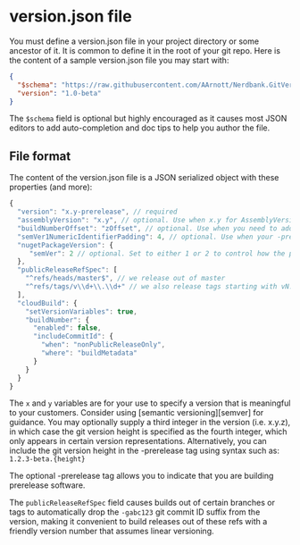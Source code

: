 # version.json file

You must define a version.json file in your project directory or some ancestor of it.
It is common to define it in the root of your git repo.
Here is the content of a sample version.json file you may start with:

```json
{
  "$schema": "https://raw.githubusercontent.com/AArnott/Nerdbank.GitVersioning/master/src/NerdBank.GitVersioning/version.schema.json",
  "version": "1.0-beta"
}
```

The `$schema` field is optional but highly encouraged as it causes most JSON editors
to add auto-completion and doc tips to help you author the file.

## File format

The content of the version.json file is a JSON serialized object with these properties
(and more):

```js
{
  "version": "x.y-prerelease", // required
  "assemblyVersion": "x.y", // optional. Use when x.y for AssemblyVersionAttribute differs from the default version property.
  "buildNumberOffset": "zOffset", // optional. Use when you need to add/subtract a fixed value from the computed build number.
  "semVer1NumericIdentifierPadding": 4, // optional. Use when your -prerelease includes numeric identifiers and need semver1 support.
  "nugetPackageVersion": {
     "semVer": 2 // optional. Set to either 1 or 2 to control how the package version strings are generated. Default is 2.
  },
  "publicReleaseRefSpec": [
    "^refs/heads/master$", // we release out of master
    "^refs/tags/v\\d+\\.\\d+" // we also release tags starting with vN.N
  ],
  "cloudBuild": {
    "setVersionVariables": true,
    "buildNumber": {
      "enabled": false,
      "includeCommitId": {
        "when": "nonPublicReleaseOnly",
        "where": "buildMetadata"
      }
    }
  }
}
```

The `x` and `y` variables are for your use to specify a version that is meaningful
to your customers. Consider using [semantic versioning][semver] for guidance.
You may optionally supply a third integer in the version (i.e. x.y.z),
in which case the git version height is specified as the fourth integer,
which only appears in certain version representations.
Alternatively, you can include the git version height in the -prerelease tag using
syntax such as: `1.2.3-beta.{height}`

The optional -prerelease tag allows you to indicate that you are building prerelease software.

The `publicReleaseRefSpec` field causes builds out of certain branches or tags
to automatically drop the `-gabc123` git commit ID suffix from the version, making it
convenient to build releases out of these refs with a friendly version number
that assumes linear versioning.
